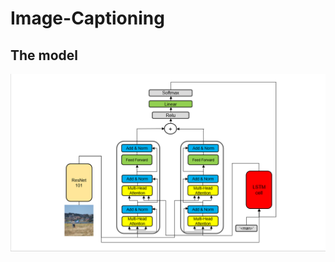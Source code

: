 # Image-Captioning
## The model
![alt text](https://raw.githubusercontent.com/YamenHabib/Image-Captioning/master/Model's%20Structure/Model.PNG)
